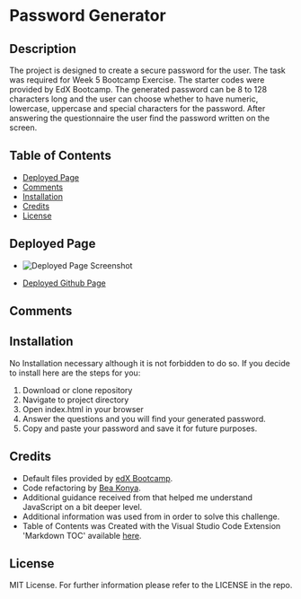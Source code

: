 # Password Generator

##  <a name='Description'></a>Description

The project is designed to create a secure password for the user. The task was required for Week 5 Bootcamp Exercise. The starter codes were provided by EdX Bootcamp. The generated password can be 8 to 128 characters long and the user can choose whether to have numeric, lowercase, uppercase and special characters for the password. After answering the questionnaire the user find the password written on the screen. 

##  <a name='TableofContents'></a>Table of Contents
<!-- vscode-markdown-toc -->
*  [Deployed Page](#DeployedPage)
*  [Comments](#Comments)
*  [Installation](#Installation)
*  [Credits](#Credits)
*  [License](#License)

<!-- vscode-markdown-toc-config
	numbering=true
	autoSave=true
	/vscode-markdown-toc-config -->
<!-- /vscode-markdown-toc -->

##  <a name='DeployedPage'></a>Deployed Page
- ![Deployed Page Screenshot]()

- [Deployed Github Page](https://beatak777.github.io/password-generator)

##  <a name='Comments'></a>Comments


##   <a name='Installation'></a>Installation
No Installation necessary although it is not forbidden to do so. If you decide to install here are the steps for you:
1. Download or clone repository
3. Navigate to project directory
2. Open index.html in your browser
3. Answer the questions and you will find your generated password.
4. Copy and paste your password and save it for future purposes.

##   <a name='Credits'></a>Credits

- Default files provided by [edX Bootcamp](https://www.edx.org/course/skills-bootcamp-in-front-end-web-development).
- Code refactoring by [Bea Konya](https://github.com/beatak777).
- Additional guidance received from []() that helped me understand JavaScript on a bit deeper level.
- Additional information was used from []() in order to solve this challenge.
- Table of Contents was Created with the Visual Studio Code Extension 'Markdown TOC' available [here](https://marketplace.visualstudio.com/items?itemName=dumeng.markdown-toc).


##   <a name='License'></a>License
MIT License.
For further information please refer to the LICENSE in the repo.